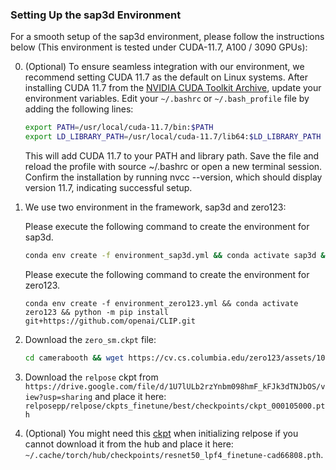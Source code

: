 ### Setting Up the sap3d Environment

For a smooth setup of the sap3d environment, please follow the instructions below (This environment is tested under CUDA-11.7, A100 / 3090 GPUs):

0. (Optional) To ensure seamless integration with our environment, we recommend setting CUDA 11.7 as the default on Linux systems. After installing CUDA 11.7 from the [NVIDIA CUDA Toolkit Archive](https://developer.nvidia.com/cuda-toolkit-archive), update your environment variables. Edit your `~/.bashrc` or `~/.bash_profile` file by adding the following lines:

   ```bash
   export PATH=/usr/local/cuda-11.7/bin:$PATH
   export LD_LIBRARY_PATH=/usr/local/cuda-11.7/lib64:$LD_LIBRARY_PATH
   ```
   This will add CUDA 11.7 to your PATH and library path. Save the file and reload the profile with source ~/.bashrc or open a new terminal session. Confirm the installation by running nvcc --version, which should display version 11.7, indicating successful setup.

1. We use two environment in the framework, sap3d and zero123:
   
   Please execute the following command to create the environment for sap3d.
   ```bash
   conda env create -f environment_sap3d.yml && conda activate sap3d && python -m pip install git+https://github.com/ashawkey/envlight && python -m pip install git+https://github.com/NVlabs/nvdiffrast && python -m pip install --global-option="--no-networks" git+https://github.com/NVlabs/tiny-cuda-nn#subdirectory=bindings/torch && python -m pip install git+https://github.com/openai/CLIP.git
   ```
   Please execute the following command to create the environment for zero123.
   ```
   conda env create -f environment_zero123.yml && conda activate zero123 && python -m pip install git+https://github.com/openai/CLIP.git
   ```
2. Download the `zero_sm.ckpt` file:
     ```bash
     cd camerabooth && wget https://cv.cs.columbia.edu/zero123/assets/105000.ckpt && mv 105000.ckpt zero123_sm.ckpt
     ```
3. Download the `relpose` ckpt from `https://drive.google.com/file/d/1U7lULb2rzYnbm098hmF_kFJk3dTNJbOS/view?usp=sharing` and place it here: `relposepp/relpose/ckpts_finetune/best/checkpoints/ckpt_000105000.pth`

4. (Optional) You might need this [ckpt](https://drive.google.com/file/d/1lZFxIXi9fXkZoRGbfsWWr8wPlDriVa8P/view?usp=sharing) when initializing relpose if you cannot download it from the hub and place it here: `~/.cache/torch/hub/checkpoints/resnet50_lpf4_finetune-cad66808.pth`.


